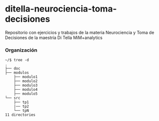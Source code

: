 # ditella-neurociencia-toma-decisiones
Repositorio con ejercicios y trabajos de la materia Neurociencia y Toma de Decisiones de la maestría Di Tella MiM+analytics 

### Organización
```
~/$ tree -d
.
├── doc
├── modulos
    ├── modulo1
    ├── modulo2
    ├── modulo3
    ├── modulo4
    ├── modulo5
└── src
    ├── tp1
    |── tp2
    └── tpN
11 directories
```
